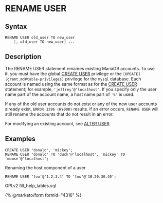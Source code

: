 
# RENAME USER

## Syntax


```
RENAME USER old_user TO new_user
    [, old_user TO new_user] ...
```

## Description


The RENAME USER statement renames existing MariaDB accounts. To use it,
you must have the global [CREATE USER](grant.md#global-privileges) privilege
or the `[UPDATE](grant.md#table-privileges)` privilege for the `mysql` database.
Each account is named using the same format as for the [CREATE USER](create-user.md)
statement; for example, `'jeffrey'@'localhost'`.
If you specify only the user name part of the account name, a host
name part of `'%'` is used.


If any of the old user accounts do not exist or any of the new user accounts already
exist, `ERROR 1396 (HY000)` results. If an error occurs, `RENAME USER`
will still rename the accounts that do not result in an error.


For modifying an existing account, see [ALTER USER](alter-user.md).


## Examples


```
CREATE USER 'donald', 'mickey';
RENAME USER 'donald' TO 'duck'@'localhost', 'mickey' TO 'mouse'@'localhost';
```

Renaming the host component of a user


```
RENAME USER 'foo'@'1.2.3.4' TO 'foo'@'10.20.30.40';
```


GPLv2 fill_help_tables.sql


{% @marketo/form formId="4316" %}
